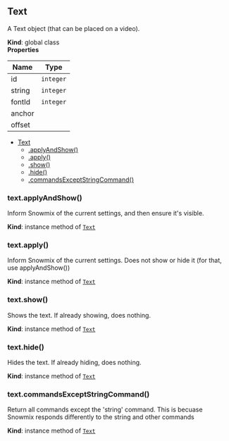 <a name="Text"></a>

## Text
A Text object (that can be placed on a video).

**Kind**: global class  
**Properties**

| Name | Type |
| --- | --- |
| id | <code>integer</code> | 
| string | <code>integer</code> | 
| fontId | <code>integer</code> | 
| anchor |  | 
| offset |  | 


* [Text](#Text)
    * [.applyAndShow()](#Text+applyAndShow)
    * [.apply()](#Text+apply)
    * [.show()](#Text+show)
    * [.hide()](#Text+hide)
    * [.commandsExceptStringCommand()](#Text+commandsExceptStringCommand)

<a name="Text+applyAndShow"></a>

### text.applyAndShow()
Inform Snowmix of the current settings, and then ensure it's visible.

**Kind**: instance method of <code>[Text](#Text)</code>  
<a name="Text+apply"></a>

### text.apply()
Inform Snowmix of the current settings.
Does not show or hide it (for that, use applyAndShow())

**Kind**: instance method of <code>[Text](#Text)</code>  
<a name="Text+show"></a>

### text.show()
Shows the text. If already showing, does nothing.

**Kind**: instance method of <code>[Text](#Text)</code>  
<a name="Text+hide"></a>

### text.hide()
Hides the text. If already hiding, does nothing.

**Kind**: instance method of <code>[Text](#Text)</code>  
<a name="Text+commandsExceptStringCommand"></a>

### text.commandsExceptStringCommand()
Return all commands except the 'string' command.
This is becuase Snowmix responds differently to the string and other commands

**Kind**: instance method of <code>[Text](#Text)</code>  
